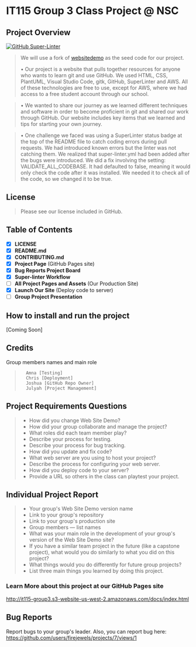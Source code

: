 # IT115 Group 3 Class Project @ NSC

## Project Overview
[![GitHub Super-Linter](https://github.com/firejewels/It115-Group-3-Project_sandbox/workflows/Lint%20Code%20Base/badge.svg)](https://github.com/marketplace/actions/super-linter)

> We will use a fork of [websitedemo](https://github.com/rbunge-nsc/websitedemo) as the seed code for our project.
>
> •	Our project is a website that pulls together resources for anyone who wants to learn git and use GitHub. We used HTML, CSS, PlantUML, Visual Studio Code, gitk, GitHub, SuperLinter and AWS. All of these technologies are free to use, except for AWS, where we had access to a free student account through our school.

> •	We wanted to share our journey as we learned different techniques and software in order to become proficient in git and shared our work through GitHub. Our website includes key items that we learned and tips for starting your own journey. 

> •	One challenge we faced was using a SuperLinter status badge at the top of the README file to catch coding errors during pull requests. We had introduced known errors but the linter was not catching them. We realized that super-linter.yml had been added after the bugs were introduced. We did a fix involving the setting: VALIDATE_ALL_CODEBASE. It had defaulted to false, meaning it would only check the code after it was installed. We needed it to check all of the code, so we changed it to be true.

## License
>Please see our license included in GitHub.

## Table of Contents 

- [x] **LICENSE**
- [x] **README.md**
- [x] **CONTRIBUTING.md**
- [x] **Project Page** (GitHub Pages site)
- [x] **Bug Reports Project Board**
- [x] **Super-linter Workflow**
- [ ] **All Project Pages and Assets** (Our Production Site)
- [x] **Launch Our Site** (Deploy code to server)
- [ ] **Group Project Presentation**

## How to install and run the project
[Coming Soon]

## Credits
Group members names and main role
 >       Amna [Testing]
 >       Chris [Deployment]
 >       Joshua [GitHub Repo Owner]
 >       Julyah [Project Management]



## Project Requirements Questions

>* How did you change Web Site Demo?
>* How did your group collaborate and manage the project?
>* What roles did each team member play?
>* Describe your process for testing.
>* Describe your process for bug tracking.
>* How did you update and fix code?
>* What web server are you using to host your project?
>* Describe the process for configuring your web server.
>* How did you deploy code to your server?
>* Provide a URL so others in the class can playtest your project.

## **Individual Project Report**

>* Your group's Web Site Demo version name
>* Link to your group's repository
>* Link to your group's production site
>* Group members — list names
>* What was your main role in the development of your group's version of the Web Site Demo site?
>* If you have a similar team project in the future (like a capstone project),
>  what would you do similarly to what you did on this project?
>* What things would you do differently for future group projects?
>* List three main things you learned by doing this project.



### Learn More about this project at our GitHub Pages site
http://it115-group3.s3-website-us-west-2.amazonaws.com/docs/index.html

## Bug Reports
Report bugs to your group's leader. Also, you can report bug here: https://github.com/users/firejewels/projects/7/views/1

